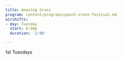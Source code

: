 ```yaml
---
title: Amazing Grass
program: content/programs/peach-state-festival.md
airshifts:
- day: Tuesday
  start: 8:00p
  duration: '2:00'

---
```

1st Tuesdays
